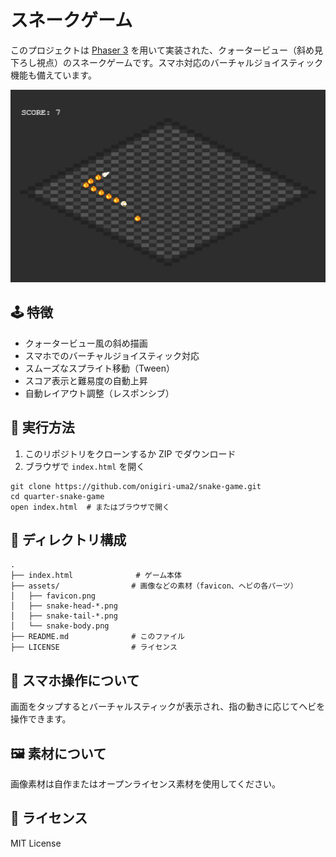 # スネークゲーム

このプロジェクトは [Phaser 3](https://phaser.io/phaser3) を用いて実装された、クォータービュー（斜め見下ろし視点）のスネークゲームです。スマホ対応のバーチャルジョイスティック機能も備えています。

![screenshot](assets/screenshot.png)

## 🕹️ 特徴

- クォータービュー風の斜め描画
- スマホでのバーチャルジョイスティック対応
- スムーズなスプライト移動（Tween）
- スコア表示と難易度の自動上昇
- 自動レイアウト調整（レスポンシブ）

## 🚀 実行方法

1. このリポジトリをクローンするか ZIP でダウンロード
2. ブラウザで `index.html` を開く

```
git clone https://github.com/onigiri-uma2/snake-game.git
cd quarter-snake-game
open index.html  # またはブラウザで開く
```

## 📁 ディレクトリ構成

```
.
├── index.html              # ゲーム本体
├── assets/                # 画像などの素材（favicon、ヘビの各パーツ）
│   ├── favicon.png
│   ├── snake-head-*.png
│   ├── snake-tail-*.png
│   └── snake-body.png
├── README.md              # このファイル
├── LICENSE                # ライセンス
```

## 📱 スマホ操作について

画面をタップするとバーチャルスティックが表示され、指の動きに応じてヘビを操作できます。

## 🖼️ 素材について

画像素材は自作またはオープンライセンス素材を使用してください。

## 📄 ライセンス

MIT License
